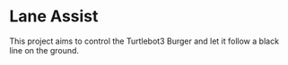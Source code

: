 # Lane Assist

This project aims to control the Turtlebot3 Burger and let it follow a black line on the ground.
